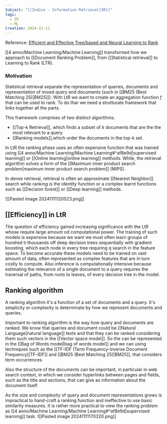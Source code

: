 ```yaml
---
Subject: "[[Indice - Information Retrieval|IR]]"
tags:
  - IR
  - ML
Creation: 2024-11-11
---
```

Reference: [Efficient and Effective Tree/based and Neural Learning to Rank](https://arxiv.org/pdf/2305.08680)

[[4 anno/Machine Learning/Machine Learning]] transformed how we approach to [[Document Ranking Problem]], from [[Statistical retrieval]] to Learning to Rank (LTR).

### Motivation
Statistical retrieval separate the representation of queries, documents and representation of mixed query and documents (such in [[BM25 (Best Matching 25)|BM25]]). With LtR we want to create an aggregation function $f$ that can be used to rank.
To do thar we need a strutturate framework that links together all the parts.

This framework comprises of two distinct algorithms:
- [[Top-k Retrieval]], which finds a subset of $k$ documents that are the the most relevant to a query
- [[Ranking models]],which order the documents in the top-k set.

In LtR the ranking phase uses an often expensive function that was trained using [[4 anno/Machine Learning/Machine Learning#^af8e9d|supervised learning]] or [[Online learning|online learning]] methods.
While, the retrieval algorithm solves a form of the [[Maximum inner product search problem|maximum inner product search problem]] (MIPS). 

In dense retrieval, retrieval is often an approximate [[Nearest Neighbor]] search while ranking is the identity function or a complex learnt functions such as [[Decision forest]] or [[Deep learning]] methods.

![[Pasted image 20241111120523.png]]


## [[Efficiency]] in LtR

The question of efficiency gained increasing significance with the LtR whose require large amount od computational power.
The training of such models is expensive because we want we must often learn groups of hundred ti thousands off deep decision trees sequentially with gradient boosting, which each node in every tree requiring q search in the feature space. To become accurate these models need to be trained on vast amount of data, often represented as complex features that are in turn costly to compute. Also inference is computationally intensive because estimating the relevance of a single document to a query requires the traversal of paths, from roots to leaves, of every decision tree in the model.

## Ranking algorithm

A ranking algorithm it's a function of a set of documents and a query. It's simplicity or complexity is determinate by how we represent documents and queries.

Important to ranking algorithm is the way how query and documents are ranked. We know that queries and document could be [[Natural Language|natural language]] texts and that they can be ranked considering them such vectors in the [[Vector space model]]. So the can be represented in the [[Bag of Words model|bag of words model]] and we can using techniques such as the [[TF-IDF (Term Frequency-Inverse Document Frequency)|TF-IDF]] and [[BM25 (Best Matching 25)|BM25]], that considers term occurrences. 

Also the structure of the documents can be important, in particular in web search context, in which we consider hyperlinks between pages and fields, such as the title and sections, that can give as information about the document itself.

As the size and complexity of query and document representations grows is impractical to hand-craft a ranking function and ineffective to use basic similarity measures.
It is rather more practical to view the ranking problem as [[4 anno/Machine Learning/Machine Learning#^af8e9d|supervised learning]] task. 
![[Pasted image 20241111170320.png]]
